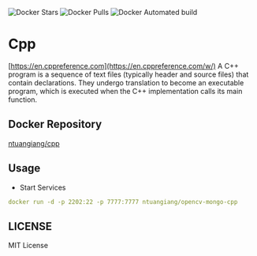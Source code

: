 ![Docker Stars](https://img.shields.io/docker/stars/ntuangiang/cpp.svg)
![Docker Pulls](https://img.shields.io/docker/pulls/ntuangiang/cpp.svg)
![Docker Automated build](https://img.shields.io/docker/automated/ntuangiang/cpp.svg)

# Cpp

[https://en.cppreference.com](https://en.cppreference.com/w/) A C++ program is a sequence of text files (typically header and source files) that contain declarations. They undergo translation to become an executable program, which is executed when the C++ implementation calls its main function.

## Docker Repository
[ntuangiang/cpp](https://hub.docker.com/r/ntuangiang/cpp) 
## Usage
- Start Services

```yml
docker run -d -p 2202:22 -p 7777:7777 ntuangiang/opencv-mongo-cpp
```
## LICENSE

MIT License

